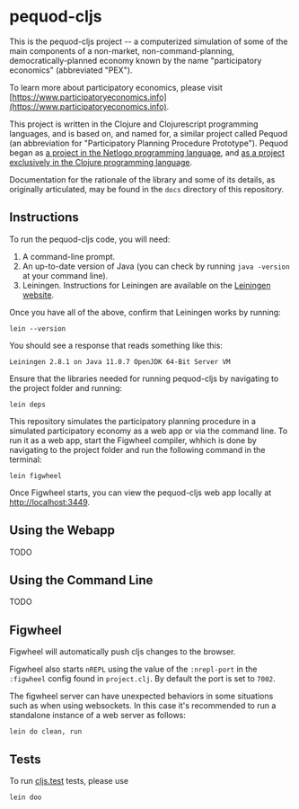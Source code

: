 # pequod-cljs

This is the pequod-cljs project -- a computerized simulation of some of the main components of a non-market, non-command-planning, democratically-planned economy known by the name "participatory economics" (abbreviated "PEX").  

To learn more about participatory economics, please visit [https://www.participatoryeconomics.info](https://www.participatoryeconomics.info).

This project is written in the Clojure and Clojurescript programming languages, and is based on, and named for, a similar project called Pequod (an abbreviation for "Participatory Planning Procedure Prototype").  Pequod began as [a project in the Netlogo programming language](https://github.com/msszczep/pequod2), and [as a project exclusively in the Clojure programming language](https://github.com/msszczep/pequod-clj).

Documentation for the rationale of the library and some of its details, as originally articulated, may be found in the `docs` directory of this repository.

## Instructions

To run the pequod-cljs code, you will need:

1. A command-line prompt.
2. An up-to-date version of Java (you can check by running `java -version` at your command line).
3. Leiningen.  Instructions for Leiningen are available on the [Leiningen website](https://leiningen.org).

Once you have all of the above, confirm that Leiningen works by running:

```
lein --version
```

You should see a response that reads something like this:

```
Leiningen 2.8.1 on Java 11.0.7 OpenJDK 64-Bit Server VM
```

Ensure that the libraries needed for running pequod-cljs by navigating to the project folder and running:

```
lein deps
```

This repository simulates the participatory planning procedure in a simulated participatory economy as a web app or via the command line.  To run it as a web app, start the Figwheel compiler, whhich is done by navigating to the project folder and run the following command in the terminal:

```
lein figwheel
```

Once Figwheel starts, you can view the pequod-cljs web app locally at [http://localhost:3449](http://localhost:3449).

## Using the Webapp

TODO

## Using the Command Line

TODO

## Figwheel

Figwheel will automatically push cljs changes to the browser.

Figwheel also starts `nREPL` using the value of the `:nrepl-port` in the `:figwheel`
config found in `project.clj`. By default the port is set to `7002`.

The figwheel server can have unexpected behaviors in some situations such as when using
websockets. In this case it's recommended to run a standalone instance of a web server as follows:

```
lein do clean, run
```

## Tests

To run [cljs.test](https://github.com/clojure/clojurescript/blob/master/src/main/cljs/cljs/test.cljs) tests, please use

```
lein doo
```


